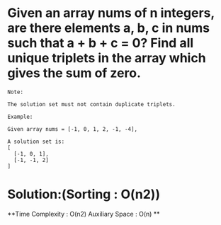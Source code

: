 # Given an array nums of n integers, are there elements a, b, c in nums such that a + b + c = 0? Find all unique triplets in the array which gives the sum of zero.
```
Note:

The solution set must not contain duplicate triplets.

Example:

Given array nums = [-1, 0, 1, 2, -1, -4],

A solution set is:
[
  [-1, 0, 1],
  [-1, -1, 2]
]
```
# Solution:(Sorting : O(n2))
**Time Complexity : O(n2)
Auxiliary Space : O(n)
**
